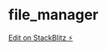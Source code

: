 # file_manager

[Edit on StackBlitz ⚡️](https://stackblitz.com/edit/angular-file-manager-sample-tse7pq)